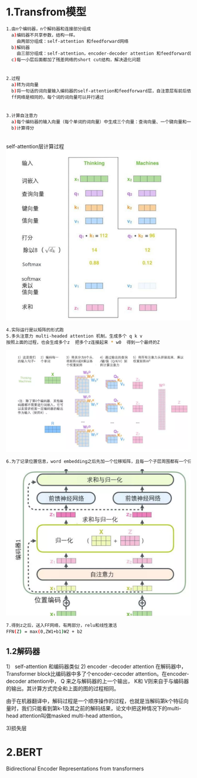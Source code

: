 1.Transfrom模型
==================

```bash
1.由n个编码器，n个解码器和连接部分组成
  a)编码器不共享参数，结构一样。
    由两部分组成：self-attention 和feedforward网络
  b)解码器
    由三部分组成：self-attention，encoder-decoder attention 和feedforward网络
  c)每一小层后面都加了残差网络的short cut结构，解决退化问题
    
    
2.过程
  a)转为词向量
  b)将一句话的词向量输入编码器的self-attention和feedforward层，自注意层有前后依赖关系，ff层没有，所以可以并行输入
  ff网络是相同的，每个词的词向量可以并行通过


3.计算自注意力
  a)每个编码器的输入向量（每个单词的词向量）中生成三个向量：查询向量、一个键向量和一个值向量，通过词嵌入与三个权重矩阵后相乘创建的
  b)计算得分
  
```

self-attention层计算过程
![](https://github.com/ehamster/NLP/blob/master/images/attention.png)



```bash
4.实际运行是以矩阵的形式跑
5.多头注意力 multi-headed attention 机制，生成多个 q k v
按照上面的过程，也会生成多个z  把多个z连接起来 * w0  得到一个最终的Z


```

![](https://github.com/ehamster/NLP/blob/master/images/multi.png)


```bash
6.为了记录位置信息，word embedding之后先加一个位移矩阵，且每一个子层周围都有一个归一化
```

![](https://github.com/ehamster/NLP/blob/master/images/%E7%BC%96%E7%A0%81%E5%99%A8.png)


```bash
7.得到z之后，送入FF网络，有两部分，relu和线性激活
FFN(Z) = max(0,ZW1+b1)W2 + b2
```
1.2解码器
------------------
1） self-attention
和编码器类似
2) encoder -decoder attention
在解码器中，Transformer block比编码器中多了个encoder-cecoder attention。在encoder-decoder attention中， Q 来之与解码器的上一个输出， K和 
V则来自于与编码器的输出。其计算方式完全和上面的图的过程相同。

由于在机器翻译中，解码过程是一个顺序操作的过程，也就是当解码第k个特征向量时，我们只能看到第k-1及其之前的解码结果，论文中把这种情况下的multi-head attention叫做masked multi-head attention。

3)损失层




2.BERT
=====================
Bidirectional Encoder Representations from transformers

